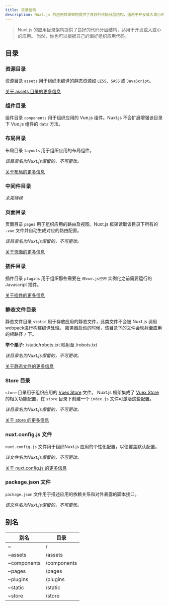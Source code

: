 ```yaml
---
title: 目录结构
description: Nuxt.js 的应用目录架构提供了良好的代码分层结构，适用于开发或大或小的应用。
---
```


> Nuxt.js 的应用目录架构提供了良好的代码分层结构，适用于开发或大或小的应用。 当然，你也可以根据自己的偏好组织应用代码。

## 目录

### 资源目录

资源目录 `assets` 用于组织未编译的静态资源如 `LESS`、`SASS` 或 `JavaScript`。

[关于 assets 目录的更多信息](/guide/assets)

### 组件目录

组件目录 `components` 用于组织应用的 Vue.js 组件。Nuxt.js 不会扩展增强该目录下 Vue.js 组件的 `data` 方法。

### 布局目录

布局目录 `layouts` 用于组织应用的布局组件。

_该目录名为Nuxt.js保留的，不可更改。_

[关于布局的更多信息](/guide/layouts)

### 中间件目录

_未完待续_

### 页面目录

页面目录 `pages` 用于组织应用的路由及视图。Nuxt.js 框架读取该目录下所有的 `.vue` 文件并自动生成对应的路由配置。

_该目录名为Nuxt.js保留的，不可更改。_

[关于页面的更多信息](/guide/pages)

### 插件目录

插件目录 `plugins` 用于组织那些需要在 `根vue.js应用` 实例化之前需要运行的 Javascript 插件。

[关于插件的更多信息](/guide/plugins)

### 静态文件目录

静态文件目录 `static` 用于存放应用的静态文件，此类文件不会被 Nuxt.js 调用webpack进行构建编译处理。
服务器启动的时候，该目录下的文件会映射至应用的根路径 `/` 下。

**举个栗子:** /static/robots.txt 映射至 /robots.txt

_该目录名为Nuxt.js保留的，不可更改。_

[关于静态文件的更多信息](/guide/static)

### Store 目录

`store` 目录用于组织应用的 [Vuex Store](http://vuex.vuejs.org) 文件。
Nuxt.js 框架集成了 [Vuex Store](http://vuex.vuejs.org) 的相关功能配置，在 `store` 目录下创建一个 `index.js` 文件可激活这些配置。

_该目录名为Nuxt.js保留的，不可更改。_

[关于 store 的更多信息](/guide/vuex-store)

### nuxt.config.js 文件

`nuxt.config.js` 文件用于组织Nuxt.js 应用的个性化配置，以便覆盖默认配置。

_该文件名为Nuxt.js保留的，不可更改。_

[关于 nuxt.config.js 的更多信息](/guide/configuration)

### package.json 文件

`package.json` 文件用于描述应用的依赖关系和对外暴露的脚本接口。

_该文件名为Nuxt.js保留的，不可更改。_

## 别名

| 别名 | 目录 |
|-----|------|
| ~ | / |
| ~assets | /assets |
| ~components | /components |
| ~pages | /pages |
| ~plugins | /plugins |
| ~static | /static |
| ~store | /store |
